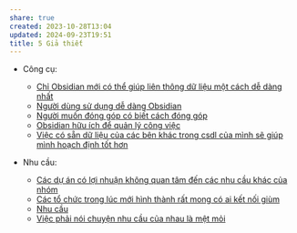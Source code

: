```yaml
---
share: true
created: 2023-10-28T13:04
updated: 2024-09-23T19:51
title: 5 Giả thiết
---
```


- Công cụ: 
    - [Chỉ Obsidian mới có thể giúp liên thông dữ liệu một cách dễ dàng nhất](./C%C3%B4ng%20c%E1%BB%A5/Ch%E1%BB%89%20Obsidian%20m%E1%BB%9Bi%20c%C3%B3%20th%E1%BB%83%20gi%C3%BAp%20li%C3%AAn%20th%C3%B4ng%20d%E1%BB%AF%20li%E1%BB%87u%20m%E1%BB%99t%20c%C3%A1ch%20d%E1%BB%85%20d%C3%A0ng%20nh%E1%BA%A5t.md)
    - [Người dùng sử dụng dễ dàng Obsidian](./C%C3%B4ng%20c%E1%BB%A5/Ng%C6%B0%E1%BB%9Di%20d%C3%B9ng%20s%E1%BB%AD%20d%E1%BB%A5ng%20d%E1%BB%85%20d%C3%A0ng%20Obsidian.md)
    - [Người muốn đóng góp có biết cách đóng góp](./C%C3%B4ng%20c%E1%BB%A5/Ng%C6%B0%E1%BB%9Di%20mu%E1%BB%91n%20%C4%91%C3%B3ng%20g%C3%B3p%20c%C3%B3%20bi%E1%BA%BFt%20c%C3%A1ch%20%C4%91%C3%B3ng%20g%C3%B3p.md)
    - [Obsidian hữu ích để quản lý công việc](./C%C3%B4ng%20c%E1%BB%A5/Obsidian%20h%E1%BB%AFu%20%C3%ADch%20%C4%91%E1%BB%83%20qu%E1%BA%A3n%20l%C3%BD%20c%C3%B4ng%20vi%E1%BB%87c.md)
    - [Việc có sẵn dữ liệu của các bên khác trong csdl của mình sẽ giúp mình hoạch định tốt hơn](./C%C3%B4ng%20c%E1%BB%A5/Vi%E1%BB%87c%20c%C3%B3%20s%E1%BA%B5n%20d%E1%BB%AF%20li%E1%BB%87u%20c%E1%BB%A7a%20c%C3%A1c%20b%C3%AAn%20kh%C3%A1c%20trong%20csdl%20c%E1%BB%A7a%20m%C3%ACnh%20s%E1%BA%BD%20gi%C3%BAp%20m%C3%ACnh%20ho%E1%BA%A1ch%20%C4%91%E1%BB%8Bnh%20t%E1%BB%91t%20h%C6%A1n.md)

- Nhu cầu: 
    - [Các dự án có lợi nhuận không quan tâm đến các nhu cầu khác của nhóm](./Nhu%20c%E1%BA%A7u/C%C3%A1c%20d%E1%BB%B1%20%C3%A1n%20c%C3%B3%20l%E1%BB%A3i%20nhu%E1%BA%ADn%20kh%C3%B4ng%20quan%20t%C3%A2m%20%C4%91%E1%BA%BFn%20c%C3%A1c%20nhu%20c%E1%BA%A7u%20kh%C3%A1c%20c%E1%BB%A7a%20nh%C3%B3m.md)
    - [Các tổ chức trong lúc mới hình thành rất mong có ai kết nối giùm](./Nhu%20c%E1%BA%A7u/C%C3%A1c%20t%E1%BB%95%20ch%E1%BB%A9c%20trong%20l%C3%BAc%20m%E1%BB%9Bi%20h%C3%ACnh%20th%C3%A0nh%20r%E1%BA%A5t%20mong%20c%C3%B3%20ai%20k%E1%BA%BFt%20n%E1%BB%91i%20gi%C3%B9m.md)
    - [Nhu cầu](./Nhu%20c%E1%BA%A7u/index.md)
    - [Việc phải nói chuyện nhu cầu của nhau là mệt mỏi](./Nhu%20c%E1%BA%A7u/Vi%E1%BB%87c%20ph%E1%BA%A3i%20n%C3%B3i%20chuy%E1%BB%87n%20nhu%20c%E1%BA%A7u%20c%E1%BB%A7a%20nhau%20l%C3%A0%20m%E1%BB%87t%20m%E1%BB%8Fi.md)


